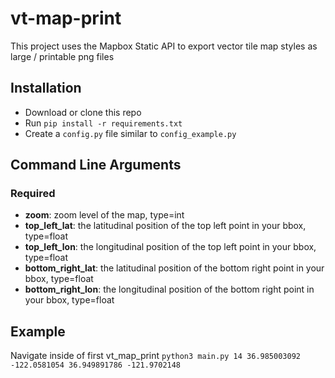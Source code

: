 # vt-map-print
This project uses the Mapbox Static API to export vector tile map styles as large / printable png files

## Installation
- Download or clone this repo
- Run `pip install -r requirements.txt`
- Create a `config.py` file similar to `config_example.py`

## Command Line Arguments
### Required
- **zoom**: zoom level of the map, type=int
- **top_left_lat**: the latitudinal position of the top left point in your bbox, type=float
- **top_left_lon**: the longitudinal position of the top left point in your bbox, type=float
- **bottom_right_lat**: the latitudinal position of the bottom right point in your bbox, type=float
- **bottom_right_lon**: the longitudinal position of the bottom right point in your bbox, type=float

## Example
Navigate inside of first vt_map_print
`python3 main.py 14 36.985003092 -122.0581054 36.949891786 -121.9702148`
